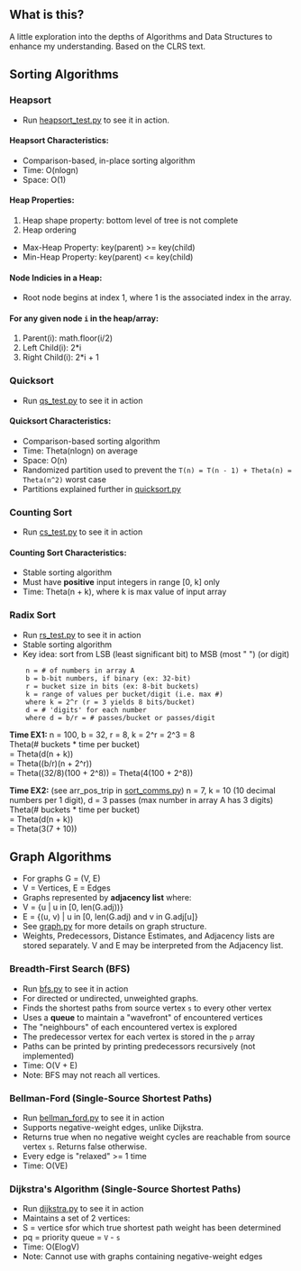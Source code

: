 ## What is this?
A little exploration into the depths of Algorithms and Data Structures to enhance my understanding. Based on the CLRS text.

## Sorting Algorithms

### Heapsort
* Run [heapsort_test.py](./sorting/heapsort_test.py) to see it in action.

#### Heapsort Characteristics:
* Comparison-based, in-place sorting algorithm 
* Time: O(nlogn)
* Space: O(1)

#### Heap Properties:
1. Heap shape property: bottom level of tree is not complete
2. Heap ordering
* Max-Heap Property: key(parent) >= key(child)
* Min-Heap Property: key(parent) <= key(child)

#### Node Indicies in a Heap:
* Root node begins at index 1, where 1 is the associated index in the array.

#### For any given node `i` in the heap/array:
1. Parent(i): math.floor(i/2)  
2. Left Child(i): 2*i   
3. Right Child(i): 2*i + 1  


### Quicksort
* Run [qs_test.py](./sorting/qs_test.py) to see it in action

#### Quicksort Characteristics:
* Comparison-based sorting algorithm
* Time: Theta(nlogn) on average
* Space: O(n)
* Randomized partition used to prevent the ```T(n) = T(n - 1) + Theta(n) = Theta(n^2)``` worst case
* Partitions explained further in [quicksort.py](./sorting/quicksort.py)


### Counting Sort
* Run [cs_test.py](./sorting/cs_test.py) to see it in action

#### Counting Sort Characteristics:
* Stable sorting algorithm
* Must have **positive** input integers in range [0, k] only
* Time: Theta(n + k), where k is max value of input array

### Radix Sort
* Run [rs_test.py](./sorting/rs_test.py) to see it in action
* Stable sorting algorithm
* Key idea: sort from LSB (least significant bit) to MSB (most " ") (or digit)
``` 
    n = # of numbers in array A
    b = b-bit numbers, if binary (ex: 32-bit)
    r = bucket size in bits (ex: 8-bit buckets)
    k = range of values per bucket/digit (i.e. max #)
    where k = 2^r (r = 3 yields 8 bits/bucket)
    d = # 'digits' for each number
    where d = b/r = # passes/bucket or passes/digit
```
**Time EX1:** n = 100, b = 32, r = 8, k = 2^r = 2^3 = 8  
Theta(# buckets * time per bucket)  
= Theta(d(n + k))   
= Theta((b/r)(n + 2^r))  
= Theta((32/8)(100 + 2^8)) = Theta(4(100 + 2^8))  

**Time EX2:** (see arr_pos_trip in [sort_comms.py](./sorting/sort_comms.py)) n = 7, k = 10 (10 decimal numbers per 1 digit), d = 3 passes (max number in array A has 3 digits)  
Theta(# buckets * time per bucket)  
= Theta(d(n + k))  
= Theta(3(7 + 10))  


## Graph Algorithms
* For graphs G = (V, E)
* V = Vertices, E = Edges
* Graphs represented by **adjacency list** where:
* V = {u | u in [0, len(G.adj))}
* E = {(u, v) | u in [0, len(G.adj) and v in G.adj[u]}
* See [graph.py](./graphs/graph.py) for more details on graph structure.
* Weights, Predecessors, Distance Estimates, and Adjacency lists are stored separately. V and E may be interpreted from the Adjacency list. 

### Breadth-First Search (BFS)
* Run [bfs.py](./graphs/bfs.py) to see it in action
* For directed or undirected, unweighted graphs.
* Finds the shortest paths from source vertex `s` to every other vertex
* Uses a **queue** to maintain a "wavefront" of encountered vertices
* The "neighbours" of each encountered vertex is explored
* The predecessor vertex for each vertex is stored in the `p` array
* Paths can be printed by printing predecessors recursively (not implemented)
* Time: O(V + E)
* Note: BFS may not reach all vertices.

### Bellman-Ford (Single-Source Shortest Paths)
* Run [bellman_ford.py](./graphs/bellman-ford.py) to see it in action
* Supports negative-weight edges, unlike Dijkstra.
* Returns true when no negative weight cycles are reachable from source vertex `s`. Returns false otherwise.
* Every edge is "relaxed" >= 1 time
* Time: O(VE)

### Dijkstra's Algorithm (Single-Source Shortest Paths)
* Run [dijkstra.py](./graphs/dijkstra.py) to see it in action
* Maintains a set of 2 vertices:
* S = vertice sfor which true shortest path weight has been determined
* pq = priority queue = `V` - `s`
* Time: O(ElogV)
* Note: Cannot use with graphs containing negative-weight edges